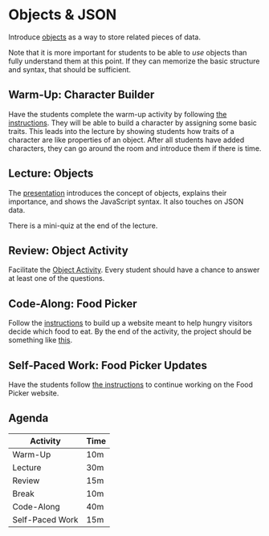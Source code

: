 # Objects & JSON
Introduce [objects](https://www.w3schools.com/js/js_objects.asp) as a way to store related pieces of data.

Note that it is more important for students to be able to _use_ objects than fully understand them at this point. If they can memorize the basic structure and syntax, that should be sufficient.

## Warm-Up: Character Builder
Have the students complete the warm-up activity by following [the instructions](WarmUp.md). They will be able to build a character by assigning some basic traits. This leads into the lecture by showing students how traits of a character are like properties of an object. After all students have added characters, they can go around the room and introduce them if there is time.

## Lecture: Objects
The [presentation](Objects.pptx) introduces the concept of objects, explains their importance, and shows the JavaScript syntax. It also touches on JSON data.

There is a mini-quiz at the end of the lecture.

## Review: Object Activity
Facilitate the [Object Activity](ObjectActivity.md). Every student should have a chance to answer at least one of the questions.

## Code-Along: Food Picker
Follow the [instructions](FoodPickerCodeAlong.md) to build up a website meant to help hungry visitors decide which food to eat. By the end of the activity, the project should be something like [this](https://replit.com/@HylandOutreach/FoodPickerComplete#script.js).

## Self-Paced Work: Food Picker Updates
Have the students follow [the instructions](SelfPacedWork.md) to continue working on the Food Picker website.
 
## Agenda

| Activity | Time |
|-|-|
| Warm-Up | 10m |
| Lecture | 30m |
| Review | 15m |
| Break | 10m |
| Code-Along | 40m |
| Self-Paced Work | 15m |
